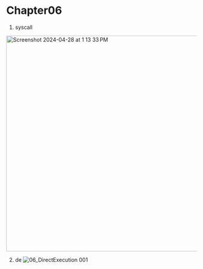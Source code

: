 # Chapter06

1. syscall
<img width="572" alt="Screenshot 2024-04-28 at 1 13 33 PM" src="https://github.com/SmallzooDev/OSTEP/assets/121675217/22f9e105-4ba2-4dca-ba48-191ec2f5546c">

2. de
![‎06_DirectExecution ‎001](https://github.com/SmallzooDev/OSTEP/assets/121675217/05011d7a-626f-438b-a849-dabc417fa817)
